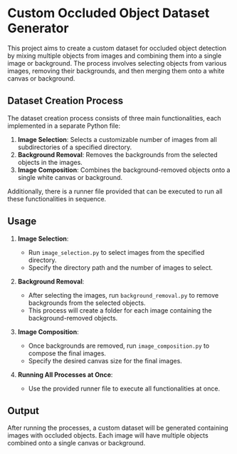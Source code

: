 # Custom Occluded Object Dataset Generator

This project aims to create a custom dataset for occluded object detection by mixing multiple objects from images and combining them into a single image or background. The process involves selecting objects from various images, removing their backgrounds, and then merging them onto a white canvas or background.

## Dataset Creation Process

The dataset creation process consists of three main functionalities, each implemented in a separate Python file:

1. **Image Selection**: Selects a customizable number of images from all subdirectories of a specified directory.
2. **Background Removal**: Removes the backgrounds from the selected objects in the images.
3. **Image Composition**: Combines the background-removed objects onto a single white canvas or background.

Additionally, there is a runner file provided that can be executed to run all these functionalities in sequence.

## Usage

1. **Image Selection**:
   - Run `image_selection.py` to select images from the specified directory.
   - Specify the directory path and the number of images to select.

2. **Background Removal**:
   - After selecting the images, run `background_removal.py` to remove backgrounds from the selected objects.
   - This process will create a folder for each image containing the background-removed objects.

3. **Image Composition**:
   - Once backgrounds are removed, run `image_composition.py` to compose the final images.
   - Specify the desired canvas size for the final images.

4. **Running All Processes at Once**:
   - Use the provided runner file to execute all functionalities at once.

## Output
After running the processes, a custom dataset will be generated containing images with occluded objects. Each image will have multiple objects combined onto a single canvas or background.

